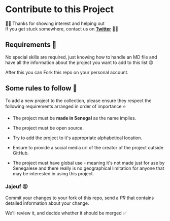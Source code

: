 # Contribute to this Project

👋🏽 Thanks for showing interest and helping out <br>
If you get stuck somewhere, contact us on **[Twitter](https://twitter.com/galsendev221)** 🤙🏾

## Requirements 🎯

No special skills are required, just knowing how to handle an MD file and have all the information about the project you want to add to this list 😉

After this you can Fork this repo on your personal account.

## Some rules to follow 📌

To add a new project to the collection, please ensure they respect the following requirements arranged in order of importance ⭐

* The project must be **made in Senegal** as the name implies.

* The project must be open source.

* Try to add the project to it's appropriate alphabetical location.

* Ensure to provide a social media url of the creator of the project outside GitHub.

* The project must have global use - meaning it's not made just for use by Senegalese and there really is no geographical limitation for anyone that may be interested in using this project.

### Jajeuf 😜

Commit your changes to your fork of this repo, send a *PR* that contains detailed information about your change.

We'll review it, and decide whether it should be merged ✅
